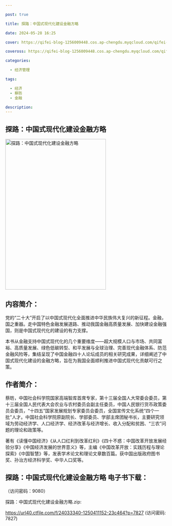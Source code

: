 ```yaml
---

post: true

title: 探路：中国式现代化建设金融方略

date: 2024-05-28 16:25

cover: https://qifei-blog-1256009448.cos.ap-chengdu.myqcloud.com/qifei-blog/65f19beb9f345e8d03ea2b8f.jpg

coveross: https://qifei-blog-1256009448.cos.ap-chengdu.myqcloud.com/qifei-blog/65f19beb9f345e8d03ea2b8f.jpg

categories:

  - 经济管理

tags:

  - 经济
  - 蔡昉
  - 金融

description:
---
```


## 探路：中国式现代化建设金融方略
<img alt=" 探路：中国式现代化建设金融方略" class="aligncenter loaded" data-was-processed="true" decoding="async" fetchpriority="high" height="471" src="https://qifei-blog-1256009448.cos.ap-chengdu.myqcloud.com/qifei-blog/65f19beb9f345e8d03ea2b8f.jpg" style="cursor: zoom-in;" width="314"/>

## 内容简介：

党的“二十大”开启了以中国式现代化全面推进中华民族伟大复兴的新征程。金融，国之重器。走中国特色金融发展道路、推动我国金融高质量发展、加快建设金融强国，则是中国式现代化的建设的有力支撑。

本书从金融支持中国式现代化的几个重要维度——超大规模人口与市场、共同富裕、高质量发展、绿色低碳转型、和平发展与全球治理、完善现代金融体系、防范金融风险等，集结呈现了中国金融四十人论坛成员的相关研究成果，详细阐述了中国式现代化建设的金融方略，旨在为我国全面顺利推进中国式现代化贡献可行之策。

## 作者简介：

蔡昉，中国社会科学院国家高端智库首席专家，第十三届全国人大常委会委员，第十三届全国人民代表大会农业与农村委员会副主任委员，中国人民银行货币政策委员会委员，“十四五”国家发展规划专家委员会委员，全国宣传文化系统“四个一批”人才。中国社会科学院原副院长、学部委员、学部主席团秘书长，主要研究领域为劳动经济学、人口经济学、经济改革与经济增长、收入分配和贫困、“三农”问题的理论和政策等。

著有《读懂中国经济》《从人口红利到改革红利》《四十不惑：中国改革开放发展经验分享》《中国经济发展的世界意义》等，主编《中国改革开放：实践历程与理论探索》《中国智慧》等，发表学术论文和理论文章数百篇。获中国出版政府图书奖、孙治方经济科学奖、中华人口奖等。

## 探路：中国式现代化建设金融方略 电子书下载：

 （访问密码：9080）

探路：中国式现代化建设金融方略.zip: 

https://url40.ctfile.com/f/24033340-1250411152-23c464?p=7827 (访问密码: 7827)
